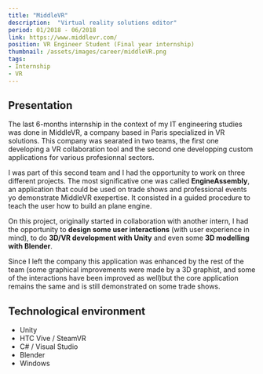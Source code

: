 ```yaml
---
title: "MiddleVR"
description:  "Virtual reality solutions editor"
period: 01/2018 - 06/2018
link: https://www.middlevr.com/
position: VR Engineer Student (Final year internship)
thumbnail: /assets/images/career/middleVR.png
tags:
- Internship
- VR
---
```


## Presentation
The last 6-months internship in the context of my IT engineering studies was done in MiddleVR, a company based in Paris specialized in VR solutions. This company was searated in two teams, the first one developing a VR collaboration tool and the second one developping custom applications for various profesionnal sectors.

I was part of this second team and I had the opportunity to work on three different projects. The most significative one was called **EngineAssembly**, an application that could be used on trade shows and professional events yo demonstrate MiddleVR exepertise. It consisted in a guided procedure to teach the user how to build an plane engine.

On this project, originally started in collaboration with another intern, I had the opportunity to **design some user interactions** (with user experience in mind), to do **3D/VR development with Unity** and even some **3D modelling with Blender**.

Since I left the company this application was enhanced by the rest of the team (some graphical improvements were made by a 3D graphist, and some of the interactions have been improved as well)but the core application remains the same and is still demonstrated on some trade shows.

## Technological environment
- Unity
- HTC Vive / SteamVR
- C# / Visual Studio
- Blender
- Windows